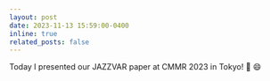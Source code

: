 ```yaml
---
layout: post
date: 2023-11-13 15:59:00-0400
inline: true
related_posts: false
---
```


Today I presented our JAZZVAR paper at CMMR 2023 in Tokyo!  :cherry_blossom: :smile:

